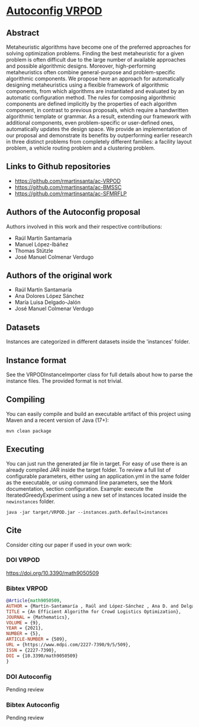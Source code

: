 # [Autoconfig VRPOD](https://doi.org/XXXXX)

## Abstract
Metaheuristic algorithms have become one of the preferred approaches for
solving optimization problems. Finding the best metaheuristic for a given
problem is often difficult due to the large number of available approaches
and possible algorithmic designs. Moreover, high-performing metaheuristics
often combine general-purpose and problem-specific algorithmic components.
We propose here an approach for automatically designing metaheuristics using
a flexible framework of algorithmic components, from which algorithms
are instantiated and evaluated by an automatic configuration method. The
rules for composing algorithmic components are defined implicitly by the
properties of each algorithm component, in contrast to previous proposals,
which require a handwritten algorithmic template or grammar. As a result,
extending our framework with additional components, even problem-specific
or user-defined ones, automatically updates the design space. We provide
an implementation of our proposal and demonstrate its benefits by outperforming
earlier research in three distinct problems from completely different
families: a facility layout problem, a vehicle routing problem and a clustering
problem.

## Links to Github repositories
- https://github.com/rmartinsanta/ac-VRPOD
- https://github.com/rmartinsanta/ac-BMSSC
- https://github.com/rmartinsanta/ac-SFMRFLP


## Authors of the Autoconfig proposal
Authors involved in this work and their respective contributions:
- Raúl Martín Santamaría
- Manuel López-Ibáñez
- Thomas Stützle
- José Manuel Colmenar Verdugo

## Authors of the original work
- Raúl Martín Santamaría
- Ana Dolores López Sánchez
- María Luisa Delgado-Jalón
- José Manuel Colmenar Verdugo


## Datasets
Instances are categorized in different datasets inside the 'instances' folder.

## Instance format
See the VRPODInstanceImporter class for full details about how to parse the instance files.
The provided format is not trivial.

## Compiling

You can easily compile and build an executable artifact of this project using Maven and a recent version of Java (17+):
```text
mvn clean package
```

## Executing

You can just run the generated jar file in target. For easy of use there is an already compiled JAR inside the target folder.
To review a full list of configurable parameters, either using an application.yml in the same folder as the executable, or using command line parameters, see the Mork documentation, section configuration.
Example: execute the IteratedGreedyExperiment using a new set of instances located inside the `newinstances` folder.

```text
java -jar target/VRPOD.jar --instances.path.default=instances
```

## Cite

Consider citing our paper if used in your own work:

### DOI VRPOD
https://doi.org/10.3390/math9050509

### Bibtex VRPOD
```bibtex
@Article{math9050509,
AUTHOR = {Martín-Santamaría , Raúl and López-Sánchez , Ana D. and Delgado-Jalón , María Luisa and Colmenar , J. Manuel},
TITLE = {An Efficient Algorithm for Crowd Logistics Optimization},
JOURNAL = {Mathematics},
VOLUME = {9},
YEAR = {2021},
NUMBER = {5},
ARTICLE-NUMBER = {509},
URL = {https://www.mdpi.com/2227-7390/9/5/509},
ISSN = {2227-7390},
DOI = {10.3390/math9050509}
}
```


### DOI Autoconfig
Pending review

### Bibtex Autoconfig
Pending review